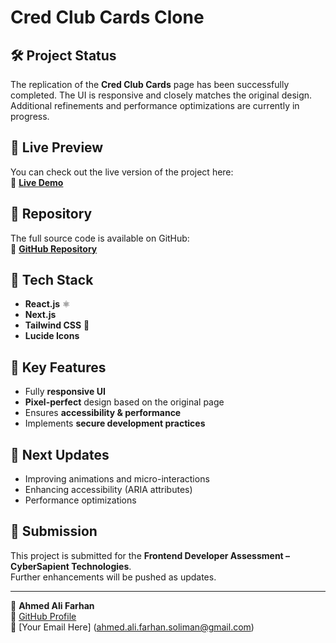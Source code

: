 # Cred Club Cards Clone

## 🛠 Project Status

The replication of the **Cred Club Cards** page has been successfully completed. The UI is responsive and closely matches the original design. Additional refinements and performance optimizations are currently in progress.

## 🚀 Live Preview

You can check out the live version of the project here:  
🔗 **[Live Demo](your-live-link-here)**

## 📂 Repository

The full source code is available on GitHub:  
🔗 **[GitHub Repository](https://github.com/ahmedalifarhan/cred-club-clone)**

## 🔧 Tech Stack

- **React.js** ⚛️
- **Next.js**
- **Tailwind CSS** 🎨
- **Lucide Icons**

## 📌 Key Features

- Fully **responsive UI**
- **Pixel-perfect** design based on the original page
- Ensures **accessibility & performance**
- Implements **secure development practices**

## 📝 Next Updates

- Improving animations and micro-interactions
- Enhancing accessibility (ARIA attributes)
- Performance optimizations

## 📩 Submission

This project is submitted for the **Frontend Developer Assessment – CyberSapient Technologies**.  
Further enhancements will be pushed as updates.

---

📌 **Ahmed Ali Farhan**  
🔗 [GitHub Profile](https://github.com/ahmedalifarhan)  
📧 [Your Email Here] (ahmed.ali.farhan.soliman@gmail.com)
